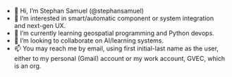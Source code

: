 - 👋 Hi, I’m Stephan Samuel (@stephansamuel)
- 👀 I’m interested in smart/automatic component or system integration and next-gen UX.
- 🌱 I’m currently learning geospatial programming and Python devops.
- 💞️ I’m looking to collaborate on AI/learning systems.
- 📫 You may reach me by email, using first initial-last name as the user, either to my personal (Gmail) account or my work account, GVEC, which is an org.

<!---
stephansamuel/stephansamuel is a ✨ special ✨ repository because its `README.md` (this file) appears on your GitHub profile.
You can click the Preview link to take a look at your changes.
--->
